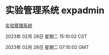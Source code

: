 # 实验管理系统 expadmin
[实验管理系统](http://:56808/expadmin-782313d2-e1b1-4ea7-932e-3a55e6a1a4d0/)

2023年 02月 28日 星期二 15:10:02 CST

2023年 02月 28日 星期二 07:10:02 GMT
